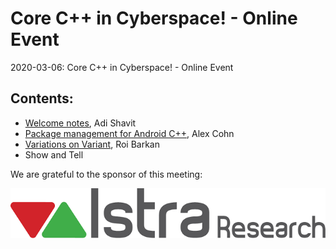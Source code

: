 # Core C++ in Cyberspace! - Online Event
2020-03-06: Core C++ in Cyberspace! - Online Event

## Contents:
- [Welcome notes](202004_News+Updates+Intro.pdf), Adi Shavit
- [Package management for Android C++](Package_Management_for_Android_C++_Alex.pdf), Alex Cohn
- [Variations on Variant](Variations_on_Variant_Roi.pdf), Roi Barkan
- Show and Tell

We are grateful to the sponsor of this meeting:  

![Istra](../assets/sponsor-logos/istra-research.png)


